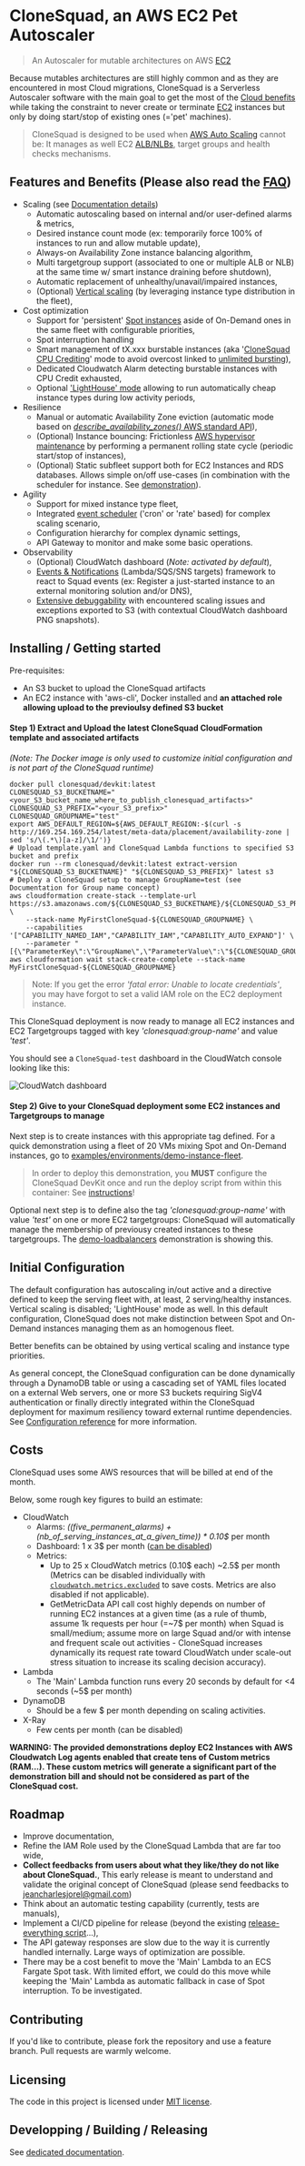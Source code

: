 
# CloneSquad, an AWS EC2 Pet Autoscaler
> An Autoscaler for mutable architectures on AWS [EC2](https://aws.amazon.com/what-is-cloud-computing/)

Because mutables architectures are still highly common and as they are encountered in most Cloud migrations, CloneSquad is a Serverless Autoscaler software with the main goal to get the most of the [Cloud benefits](https://aws.amazon.com/what-is-cloud-computing/) while taking the constraint
to never create or terminate [EC2](https://aws.amazon.com/ec2/) instances but only by doing start/stop of existing ones (='pet' machines).

> CloneSquad is designed to be used when [AWS Auto Scaling](https://aws.amazon.com/autoscaling/) cannot be: It manages as well EC2 [ALB/NLBs](https://aws.amazon.com/elasticloadbalancing/), target groups and health checks mechanisms.


## Features and Benefits (Please also read the [FAQ](docs/FAQ.md))
* Scaling (see [Documentation details](docs/SCALING.md))
	- Automatic autoscaling based on internal and/or user-defined alarms & metrics,
	- Desired instance count mode (ex: temporarily force 100% of instances to run and allow mutable update),
	- Always-on Availability Zone instance balancing algorithm,
	- Multi targetgroup support (associated to one or multiple ALB or NLB) at the same time w/ smart instance draining before shutdown),
	- Automatic replacement of unhealthy/unavail/impaired instances,
	- (Optional) [Vertical scaling](docs/SCALING.md#vertical-scaling) (by leveraging instance type distribution in the fleet),
* Cost optimization
	- Support for 'persistent' [Spot instances](https://aws.amazon.com/ec2/spot/) aside of On-Demand ones in the same fleet with configurable priorities,
	- Spot interruption handling
	- Smart management of tX.xxx burstable instances (aka '[CloneSquad CPU Crediting](docs/COST_OPTIMIZATION.md#clonesquad-cpu-crediting)' mode to avoid overcost linked to [unlimited bursting](https://docs.aws.amazon.com/AWSEC2/latest/UserGuide/burstable-performance-instances-unlimited-mode.html)),
	- Dedicated Cloudwatch Alarm detecting burstable instances with CPU Credit exhausted,
	- Optional ['LightHouse' mode](docs/SCALING.md#vertical-scaling) allowing to run automatically cheap instance types during low activity periods,
* Resilience
	- Manual or automatic Availability Zone eviction (automatic mode based on [*describe_availability_zones()* AWS standard API](https://boto3.amazonaws.com/v1/documentation/api/latest/reference/services/ec2.html#EC2.Client.describe_availability_zones)),
	- (Optional) Instance bouncing: Frictionless [AWS hypervisor maintenance](https://docs.aws.amazon.com/AWSEC2/latest/UserGuide/monitoring-instances-status-check_sched.html) by performing a permanent rolling state cycle (periodic start/stop of instances),
	- (Optional) Static subfleet support both for EC2 Instances and RDS databases. Allows simple on/off use-cases (in combination with the scheduler for instance. See [demonstration](examples/environments/demo-scheduled-events/)).
* Agility
	- Support for mixed instance type fleet,
	- Integrated [event scheduler](docs/SCHEDULER.md) ('cron' or 'rate' based) for complex scaling scenario,
	- Configuration hierarchy for complex dynamic settings,
	- API Gateway to monitor and make some basic operations.
* Observability
	- (Optional) CloudWatch dashboard (*Note: activated by default*),
	- [Events & Notifications](docs/EVENTS_AND_NOTIFICATIONS.md) (Lambda/SQS/SNS targets) framework to react to Squad events (ex: Register a just-started instance to an external monitoring solution and/or DNS),
	- [Extensive debuggability](docs/BUILD_RELEASE_DEBUG.md#debugging) with encountered scaling issues and exceptions exported to S3 (with contextual CloudWatch dashboard PNG snapshots).

## Installing / Getting started

Pre-requisites:
- An S3 bucket to upload the CloneSquad artifacts
- An EC2 instance with 'aws-cli', Docker installed and **an attached role allowing upload to the previoulsy defined S3 bucket**

#### Step 1) Extract and Upload the latest CloneSquad CloudFormation template and associated artifacts

*(Note: The Docker image is only used to customize initial configuration
and is not part of the CloneSquad runtime)*

```shell
docker pull clonesquad/devkit:latest
CLONESQUAD_S3_BUCKETNAME="<your_S3_bucket_name_where_to_publish_clonesquad_artifacts>"
CLONESQUAD_S3_PREFIX="<your_S3_prefix>"
CLONESQUAD_GROUPNAME="test"
export AWS_DEFAULT_REGION=${AWS_DEFAULT_REGION:-$(curl -s http://169.254.169.254/latest/meta-data/placement/availability-zone | sed 's/\(.*\)[a-z]/\1/')}
# Upload template.yaml and CloneSquad Lambda functions to specified S3 bucket and prefix
docker run --rm clonesquad/devkit:latest extract-version "${CLONESQUAD_S3_BUCKETNAME}" "${CLONESQUAD_S3_PREFIX}" latest s3
# Deploy a CloneSquad setup to manage GroupName=test (see Documentation for Group name concept)
aws cloudformation create-stack --template-url https://s3.amazonaws.com/${CLONESQUAD_S3_BUCKETNAME}/${CLONESQUAD_S3_PREFIX}/template.yaml \
    --stack-name MyFirstCloneSquad-${CLONESQUAD_GROUPNAME} \
    --capabilities '["CAPABILITY_NAMED_IAM","CAPABILITY_IAM","CAPABILITY_AUTO_EXPAND"]' \
    --parameter "[{\"ParameterKey\":\"GroupName\",\"ParameterValue\":\"${CLONESQUAD_GROUPNAME}\"}]"
aws cloudformation wait stack-create-complete --stack-name MyFirstCloneSquad-${CLONESQUAD_GROUPNAME}
```
> Note: If you get the error *'fatal error: Unable to locate credentials'*, you may have forgot to set a valid IAM role on the EC2 deployment instance.

This CloneSquad deployment is now ready to manage all EC2 instances and EC2 Targetgroups tagged with key *'clonesquad:group-name'* and value *'test'*.


You should see a `CloneSquad-test` dashboard in the CloudWatch console looking like this:

![CloudWatch dashboard](docs/CloudWatch_newDashboard.png)

#### Step 2) Give to your CloneSquad deployment some EC2 instances and Targetgroups to manage

Next step is to create instances with this appropriate tag defined. For a quick demonstration using a fleet of 20 VMs mixing Spot and 
On-Demand instances, go to [examples/environments/demo-instance-fleet](examples/environments/demo-instance-fleet). 
> In order to deploy this 
demonstration, you **MUST** configure the CloneSquad DevKit once and run the deploy script from within this container: See [instructions](docs/BUILD_RELEASE_DEBUG.md#configuring-the-devkit-to-start-demonstrations)!

Optional next step is to define also the tag *'clonesquad:group-name'* with value *'test'* on one or more EC2 targetgroups: CloneSquad will
automatically manage the membership of previousy created instances to these targetgroups. The [demo-loadbalancers](examples/environments/demo-loadbalancers/) demonstration is showing this.

## Initial Configuration

The default configuration has autoscaling in/out active and a directive defined to keep the serving fleet with, at least, 2 serving/healthy instances. Vertical scaling is disabled; 'LightHouse' mode as well. In this default configuration, CloneSquad does not make distinction between Spot and On-Demand instances managing them as an homogenous fleet.

Better benefits can be obtained by using vertical scaling and instance type priorities.

As general concept, the CloneSquad configuration can be done dynamically through a DynamoDB table or using a cascading set of YAML files located on a external Web servers, one or more S3 buckets requiring SigV4 authentication or finally directly integrated within the CloneSquad deployment for maximum resiliency toward external runtime dependencies. See [Configuration reference](docs/CONFIGURATION_REFERENCE.md) for more information.

## Costs

CloneSquad uses some AWS resources that will be billed at end of the month.

Below, some rough key figures to build an estimate:
* CloudWatch
	- Alarms: *((five_permanent_alarms) + (nb_of_serving_instances_at_a_given_time)) * 0.10$* per month
	- Dashboard: 1 x 3$ per month ([can be disabled](docs/CONFIGURATION_REFERENCE.md#cloudwatchdashboarduse_default))
	- Metrics: 
		* Up to 25 x CloudWatch metrics (0.10$ each) ~2.5$ per month (Metrics can be disabled individually with [`cloudwatch.metrics.excluded`](CONFIGURATION_REFERENCE.md#cloudwatchmetricsexcluded) to save costs. Metrics are also disabled if not applicable).
		* GetMetricData API call cost highly depends on number of running EC2 instances at a given time (as a rule of thumb, assume 1k requests per hour (=~7$ per month) when Squad is small/medium; assume more on large Squad and/or with intense and frequent scale out activities - CloneSquad increases dynamically its request rate toward CloudWatch under scale-out stress situation to increase its scaling decision accuracy).
* Lambda
	- The 'Main' Lambda function runs every 20 seconds by default for <4 seconds (~5$ per month)
* DynamoDB
	- Should be a few $ per month depending on scaling activities.
* X-Ray
	- Few cents per month (can be disabled)

**WARNING: The provided demonstrations deploy EC2 Instances with AWS Cloudwatch Log agents enabled that create tens of Custom metrics (RAM...).  These custom
metrics will generate a significant part of the demonstration bill and should not be considered as part of the CloneSquad cost.**

## Roadmap

* Improve documentation,
* Refine the IAM Role used by the CloneSquad Lambda that are far too wide,
* **Collect feedbacks from users about what they like/they do not like about CloneSquad.**,
	This early release is meant to understand and validate the original concept of CloneSquad (please send feedbacks to jeancharlesjorel@gmail.com)
* Think about an automatic testing capability (currently, tests are manuals),
* Implement a CI/CD pipeline for release (beyond the existing [release-everything script](scripts/release-everything)...),
* The API gateway responses are slow due to the way it is currently handled internally. Large ways of optimization are possible.
* There may be a cost benefit to move the 'Main' Lambda to an ECS Fargate Spot task. With limited effort, we could do this move while
keeping the 'Main' Lambda as automatic fallback in case of Spot interruption. To be investigated.


## Contributing

If you'd like to contribute, please fork the repository and use a feature
branch. Pull requests are warmly welcome.

## Licensing

The code in this project is licensed under [MIT license](LICENSE).


## Developping / Building / Releasing

See [dedicated documentation](docs/BUILD_RELEASE_DEBUG.md).


